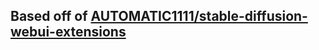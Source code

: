 ## Based off of [AUTOMATIC1111/stable-diffusion-webui-extensions](https://github.com/AUTOMATIC1111/stable-diffusion-webui-extensions)
